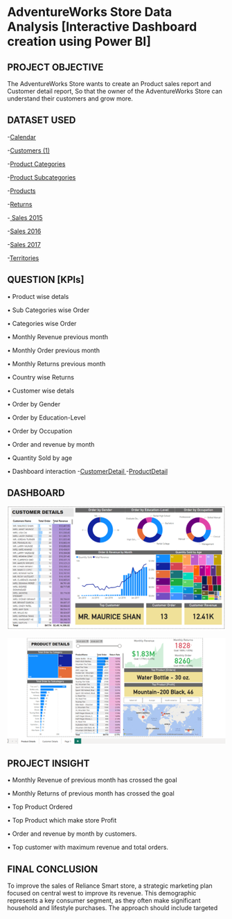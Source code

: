 # AdventureWorks Store Data Analysis [Interactive Dashboard creation using Power BI]


## PROJECT OBJECTIVE
The AdventureWorks Store wants to create an Product sales report and Customer detail report, So that the owner of the AdventureWorks Store can understand their customers and grow more.
## DATASET USED 
-<a href = "https://github.com/RichaGitHub1009/AW_Project/blob/main/AdventureWorks_Calendar.csv">Calendar </a> 

  -<a href = "https://github.com/RichaGitHub1009/AW_Project/blob/main/AdventureWorks_Customers%20(1).csv">Customers (1) </a>
  
  -<a href = "https://github.com/RichaGitHub1009/AW_Project/blob/main/AdventureWorks_Product_Categories.csv">Product Categories </a>
  
  -<a href = "https://github.com/RichaGitHub1009/AW_Project/blob/main/AdventureWorks_Product_Subcategories.csv">Product Subcategories </a>
  
  -<a href = "https://github.com/RichaGitHub1009/AW_Project/blob/main/AdventureWorks_Products.csv">Products </a>
  
  -<a href = "https://github.com/RichaGitHub1009/AW_Project/blob/main/AdventureWorks_Returns.csv">Returns </a>
  
  -<a href = "https://github.com/RichaGitHub1009/AW_Project/blob/main/AdventureWorks_Sales_2015.csv"> Sales 2015 </a>
  
  -<a href = "https://github.com/RichaGitHub1009/AW_Project/blob/main/AdventureWorks_Sales_2016.csv">Sales 2016 </a>
  
  -<a href = "https://github.com/RichaGitHub1009/AW_Project/blob/main/AdventureWorks_Sales_2017.csv">Sales 2017 </a>
  
  -<a href = "https://github.com/RichaGitHub1009/AW_Project/blob/main/AdventureWorks_Territories.csv">Territories </a>
  
## QUESTION [KPIs]
•	Product wise detals

•	Sub Categories wise Order 

•	Categories wise Order 

•	Monthly Revenue previous month

•	Monthly Order previous month

•	Monthly Returns previous month

•	Country wise Returns

•	Customer wise detals

•	Order by Gender

•	Order by Education-Level

•	Order by Occupation

•	Order and revenue by month

• Quantity Sold by age

•	Dashboard interaction -<a href = "https://github.com/RichaGitHub1009/AW_Project/blob/main/AW_CustomerDetail.png">CustomerDetail </a>
 -<a href = "https://github.com/RichaGitHub1009/AW_Project/blob/main/AW_ProductDetail.png">ProductDetail </a>

## DASHBOARD
![Customer Detail](https://raw.githubusercontent.com/RichaGitHub1009/AW_Project/refs/heads/main/AW_CustomerDetail.png)

![Product Detail](https://raw.githubusercontent.com/RichaGitHub1009/AW_Project/refs/heads/main/AW_ProductDetail.png)

## PROJECT INSIGHT
•	Monthly Revenue of previous month has crossed the goal 

•	Monthly Returns of previous month has crossed the goal 

•	Top Product Ordered

•	Top Product which make store Profit

•	Order and revenue by month by customers.

•	Top customer with maximum revenue and total orders.
## FINAL CONCLUSION
To improve the sales of Reliance Smart store, a strategic marketing plan focused on central west to improve its revenue. This demographic represents a key consumer segment, as they often make significant household and lifestyle purchases. The approach should  include targeted 
